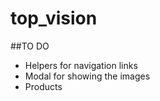 top_vision
==========

##TO DO 
- Helpers for navigation links
- Modal for showing the images
- Products